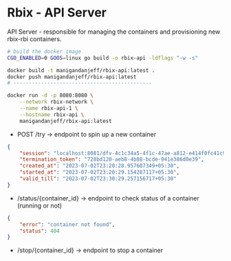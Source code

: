 # Rbix - API Server

API Server - responsible for managing the containers and provisioning new rbix-rbi containers.

```bash
# build the docker image
CGO_ENABLED=0 GOOS=linux go build -o rbix-api -ldflags "-w -s"

docker build -t manigandanjeff/rbix-api:latest .
docker push manigandanjeff/rbix-api:latest
# ---------------------------------------------

docker run -d -p 8080:8080 \
    --network rbix-network \
    --name rbix-api-1 \
    --hostname rbix-api \
    manigandanjeff/rbix-api:latest
```

- POST /try -> endpoint to spin up a new container

```json
{
	"session": "localhost:8081/dfv-4c1c34a5-4f1c-47ae-a812-e414f0fc41c9/ws",
	"termination_token": "728bd120-aeb8-4b88-bcde-941e386d0e39",
	"created_at": "2023-07-02T23:20:28.957607349+05:30",
	"started_at": "2023-07-02T23:20:29.154287117+05:30",
	"valid_till": "2023-07-02T23:30:29.257156717+05:30"
}
```

- /status/{container_id} -> endpoint to check status of a container (running or not)

```json
{
	"error": "container not found",
	"status": 404
}
```

- /stop/{container_id} -> endpoint to stop a container
